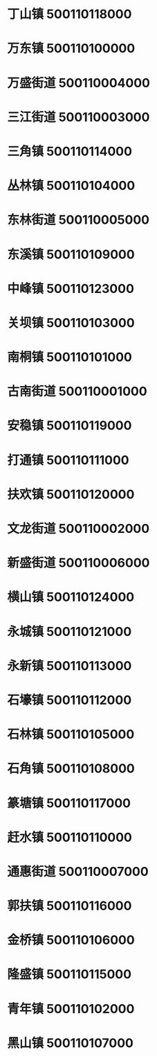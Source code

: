 # 丁山镇 500110118000
# 万东镇 500110100000
# 万盛街道 500110004000
# 三江街道 500110003000
# 三角镇 500110114000
# 丛林镇 500110104000
# 东林街道 500110005000
# 东溪镇 500110109000
# 中峰镇 500110123000
# 关坝镇 500110103000
# 南桐镇 500110101000
# 古南街道 500110001000
# 安稳镇 500110119000
# 打通镇 500110111000
# 扶欢镇 500110120000
# 文龙街道 500110002000
# 新盛街道 500110006000
# 横山镇 500110124000
# 永城镇 500110121000
# 永新镇 500110113000
# 石壕镇 500110112000
# 石林镇 500110105000
# 石角镇 500110108000
# 篆塘镇 500110117000
# 赶水镇 500110110000
# 通惠街道 500110007000
# 郭扶镇 500110116000
# 金桥镇 500110106000
# 隆盛镇 500110115000
# 青年镇 500110102000
# 黑山镇 500110107000

